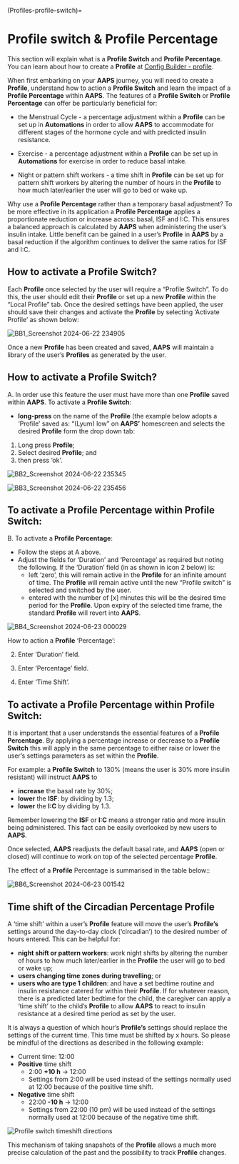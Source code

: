 (Profiles-profile-switch)=

# Profile switch & Profile Percentage

This section will explain what is a **Profile Switch** and **Profile Percentage**. You can learn about how to create a **Profile** at [Config Builder - profile](../SettingUpAaps/SetupWizard.md#profile).

When first embarking on your **AAPS** journey, you will need to create a **Profile**, understand how to action a **Profile Switch** and learn the impact of a **Profile Percentage** within **AAPS**. The features of a **Profile Switch** or **Profile Percentage** can offer be particularly beneficial for:

- the Menstrual Cycle - a percentage adjustment within a **Profile** can be set up in **Automations** in order to allow **AAPS** to accommodate for different stages of the hormone cycle and with predicted insulin resistance.

- Exercise - a percentage adjustment within a **Profile** can be set up in **Automations** for exercise in order to reduce basal intake.

- Night or pattern shift workers - a time shift in **Profile** can be set up for pattern shift workers by altering the number of hours in the **Profile** to how much later/earlier the user will go to bed or wake up.

Why use a **Profile Percentage** rather than a temporary basal adjustment? To be more effective in its application a **Profile Percentage** applies a proportionate reduction or increase across: basal, ISF and I:C. This ensures a balanced approach is calculated by **AAPS** when administering the user’s insulin intake. Little benefit can be gained in a user’s **Profile** in **AAPS** by a basal reduction if the algorithm continues to deliver the same ratios for ISF and I:C.

## How to activate a Profile Switch?

Each **Profile** once selected by the user will require a “Profile Switch”. To do this, the user should edit their **Profile** or set up a new **Profile** within the “Local Profile” tab. Once the desired settings have been applied, the user should save their changes and activate the **Profile** by selecting ‘Activate Profile’ as shown below:

![BB1_Screenshot 2024-06-22 234905](https://github.com/openaps/AndroidAPSdocs/assets/137224335/ecf5cc03-1e72-4521-92de-532fb3f0b287)

Once a new **Profile** has been created and saved, **AAPS** will maintain a library of the user’s **Profiles** as generated by the user.

## How to activate a Profile Switch?

A. In order use this feature the user must have more than one **Profile** saved within **AAPS**. To activate a **Profile Switch**:

- **long-press** on the name of the **Profile** (the example below adopts a ‘Profile’ saved as: “(Lyum) low” on **AAPS’** homescreen and selects the desired **Profile** form the drop down tab:

1. Long press **Profile**;
2. Select desired **Profile**; and
3. then press ‘ok’.

![BB2_Screenshot 2024-06-22 235345](https://github.com/openaps/AndroidAPSdocs/assets/137224335/ddf74092-fd33-4ac2-9aff-636eca676d33)

![BB3_Screenshot 2024-06-22 235456](https://github.com/openaps/AndroidAPSdocs/assets/137224335/3e973822-f51e-4af0-b64c-5f4873fd6800)

## To activate a Profile Percentage within Profile Switch:

B. To activate a **Profile Percentage**:

- Follow the steps at A above.
- Adjust the fields for ‘Duration’ and ‘Percentage’ as required but noting the following. If the ‘Duration’ field (in as shown in icon 2 below) is: 
    - left ‘zero’, this will remain active in the **Profile** for an infinite amount of time. The **Profile** will remain active until the new “Profile switch” is selected and switched by the user.
    - entered with the number of [x] minutes this will be the desired time period for the **Profile**. Upon expiry of the selected time frame, the standard **Profile** will revert into **AAPS**.

![BB4_Screenshot 2024-06-23 000029](https://github.com/openaps/AndroidAPSdocs/assets/137224335/2db86111-1a48-4f98-b501-53d6eb692595)

How to action a **Profile** ‘Percentage’:

2. Enter ‘Duration’ field.

3. Enter ‘Percentage’ field.

4. Enter ‘Time Shift’.

## To activate a Profile Percentage within Profile Switch:

It is important that a user understands the essential features of a **Profile Percentage**. By applying a percentage increase or decrease to a **Profile Switch** this will apply in the same percentage to either raise or lower the user’s settings parameters as set within the **Profile**.

For example: a **Profile Switch** to 130% (means the user is 30% more insulin resistant) will instruct **AAPS** to

- **increase** the basal rate by 30%; 
- **lower** the **ISF**: by dividing by 1.3;
- **lower** the **I:C** by dividing by 1.3.

Remember lowering the **ISF** or **I:C** means a stronger ratio and more insulin being administered. This fact can be easily overlooked by new users to **AAPS**.

Once selected, **AAPS** readjusts the default basal rate, and **AAPS** (open or closed) will continue to work on top of the selected percentage **Profile**.

The effect of a **Profile** Percentage is summarised in the table below::

![BB6_Screenshot 2024-06-23 001542](https://github.com/openaps/AndroidAPSdocs/assets/137224335/db48f504-2249-4b94-b406-57524fe69322)

## Time shift of the Circadian Percentage Profile

A ‘time shift’ within a user’s **Profile** feature will move the user’s **Profile’s** settings around the day-to-day clock (‘circadian’) to the desired number of hours entered. This can be helpful for:

- **night shift or pattern workers**: work night shifts by altering the number of hours to how much later/earlier in the **Profile** the user will go to bed or wake up; 
- **users changing time zones during travelling**; or
- **users who are type 1 children**: and have a set bedtime routine and insulin resistance catered for within their **Profile**. If for whatever reason, there is a predicted later bedtime for the child, the caregiver can apply a ‘time shift’ to the child’s **Profile** to allow **AAPS** to react to insulin resistance at a desired time period as set by the user.

It is always a question of which hour’s **Profile’s** settings should replace the settings of the current time. This time must be shifted by x hours. So please be mindful of the directions as described in the following example:

- Current time: 12:00
- **Positive** time shift 
    - 2:00 **+10 h** -> 12:00
    - Settings from 2:00 will be used instead of the settings normally used at 12:00 because of the positive time shift.
- **Negative** time shift 
    - 22:00 **-10 h** -> 12:00
    - Settings from 22:00 (10 pm) will be used instead of the settings normally used at 12:00 because of the negative time shift.

![Profile switch timeshift directions](../images/ProfileSwitch_PlusMinus2.png)

This mechanism of taking snapshots of the **Profile** allows a much more precise calculation of the past and the possibility to track **Profile** changes.